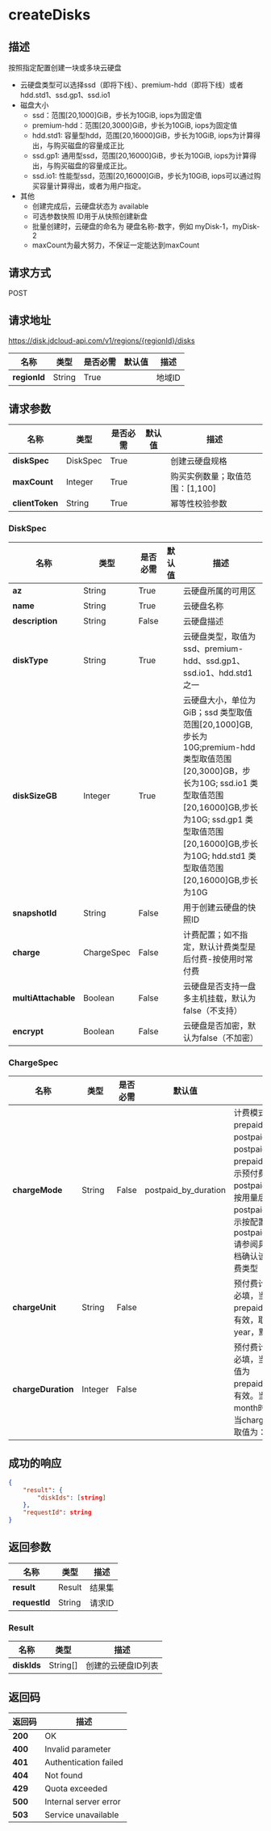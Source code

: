 # createDisks 


## 描述
按照指定配置创建一块或多块云硬盘

- 云硬盘类型可以选择ssd（即将下线）、premium-hdd（即将下线）或者hdd.std1、ssd.gp1、ssd.io1
- 磁盘大小
    - ssd：范围[20,1000]GiB，步长为10GiB, iops为固定值
    - premium-hdd：范围[20,3000]GiB，步长为10GiB, iops为固定值
    - hdd.std1: 容量型hdd，范围[20,16000]GiB，步长为10GiB, iops为计算得出，与购买磁盘的容量成正比
    - ssd.gp1: 通用型ssd，范围[20,16000]GiB，步长为10GiB, iops为计算得出，与购买磁盘的容量成正比。
    - ssd.io1: 性能型ssd，范围[20,16000]GiB，步长为10GiB, iops可以通过购买容量计算得出，或者为用户指定。
- 其他
    - 创建完成后，云硬盘状态为 available
    - 可选参数快照 ID用于从快照创建新盘
    - 批量创建时，云硬盘的命名为 硬盘名称-数字，例如 myDisk-1，myDisk-2
    - maxCount为最大努力，不保证一定能达到maxCount


## 请求方式
POST

## 请求地址
https://disk.jdcloud-api.com/v1/regions/{regionId}/disks

|名称|类型|是否必需|默认值|描述|
|---|---|---|---|---|
|**regionId**|String|True| |地域ID|

## 请求参数
|名称|类型|是否必需|默认值|描述|
|---|---|---|---|---|
|**diskSpec**|DiskSpec|True| |创建云硬盘规格|
|**maxCount**|Integer|True| |购买实例数量；取值范围：[1,100]|
|**clientToken**|String|True| |幂等性校验参数|

### DiskSpec
|名称|类型|是否必需|默认值|描述|
|---|---|---|---|---|
|**az**|String|True| |云硬盘所属的可用区|
|**name**|String|True| |云硬盘名称|
|**description**|String|False| |云硬盘描述|
|**diskType**|String|True| |云硬盘类型，取值为ssd、premium-hdd、ssd.gp1、ssd.io1、hdd.std1之一|
|**diskSizeGB**|Integer|True| |云硬盘大小，单位为 GiB；ssd 类型取值范围[20,1000]GB,步长为10G;premium-hdd 类型取值范围[20,3000]GB，步长为10G; ssd.io1 类型取值范围[20,16000]GB,步长为10G; ssd.gp1 类型取值范围[20,16000]GB,步长为10G; hdd.std1 类型取值范围[20,16000]GB,步长为10G|
|**snapshotId**|String|False| |用于创建云硬盘的快照ID|
|**charge**|ChargeSpec|False| |计费配置；如不指定，默认计费类型是后付费-按使用时常付费|
|**multiAttachable**|Boolean|False| |云硬盘是否支持一盘多主机挂载，默认为false（不支持）|
|**encrypt**|Boolean|False| |云硬盘是否加密，默认为false（不加密）|
### ChargeSpec
|名称|类型|是否必需|默认值|描述|
|---|---|---|---|---|
|**chargeMode**|String|False|postpaid_by_duration|计费模式，取值为：prepaid_by_duration，postpaid_by_usage或postpaid_by_duration，prepaid_by_duration表示预付费，postpaid_by_usage表示按用量后付费，postpaid_by_duration表示按配置后付费，默认为postpaid_by_duration.请参阅具体产品线帮助文档确认该产品线支持的计费类型|
|**chargeUnit**|String|False| |预付费计费单位，预付费必填，当chargeMode为prepaid_by_duration时有效，取值为：month、year，默认为month|
|**chargeDuration**|Integer|False| |预付费计费时长，预付费必填，当chargeMode取值为prepaid_by_duration时有效。当chargeUnit为month时取值为：1~9，当chargeUnit为year时取值为：1、2、3|

## 成功的响应

```json
{
    "result": {
        "diskIds": [string]
    },
    "requestId": string
}
```

## 返回参数
|名称|类型|描述|
|---|---|---|
|**result**|Result|结果集|
|**requestId**|String|请求ID|

### Result
|名称|类型|描述|
|---|---|---|
|**diskIds**|String[]|创建的云硬盘ID列表|

## 返回码
|返回码|描述|
|---|---|
|**200**|OK|
|**400**|Invalid parameter|
|**401**|Authentication failed|
|**404**|Not found|
|**429**|Quota exceeded|
|**500**|Internal server error|
|**503**|Service unavailable|
